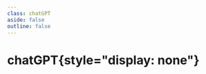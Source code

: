 ```yaml
---
class: chatGPT
aside: false
outline: false
---
```


<script setup>
import chatGPT from './components/chatGPT.vue'
</script>

<chatGPT/>

# chatGPT{style="display: none"}
